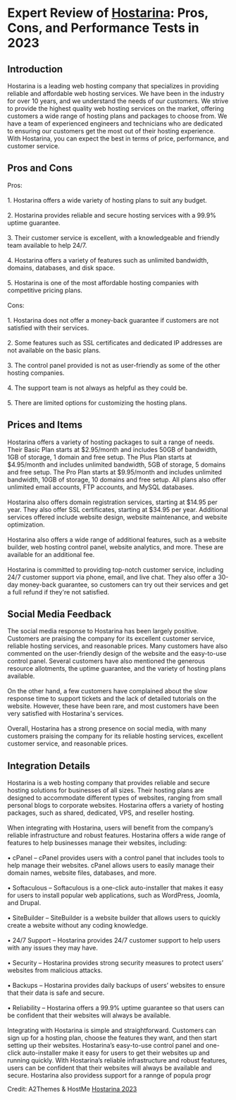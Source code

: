 <h1>Expert Review of <a href="https://a2themes.com/hostarina-reviews">Hostarina</a>: Pros, Cons, and Performance Tests in 2023</h1>
<h2>Introduction</h2>
Hostarina is a leading web hosting company that specializes in providing reliable and affordable web hosting services. We have been in the industry for over 10 years, and we understand the needs of our customers. We strive to provide the highest quality web hosting services on the market, offering customers a wide range of hosting plans and packages to choose from. We have a team of experienced engineers and technicians who are dedicated to ensuring our customers get the most out of their hosting experience. With Hostarina, you can expect the best in terms of price, performance, and customer service.
<h2>Pros and Cons</h2>
Pros:<br><br>1. Hostarina offers a wide variety of hosting plans to suit any budget.<br><br>2. Hostarina provides reliable and secure hosting services with a 99.9% uptime guarantee.<br><br>3. Their customer service is excellent, with a knowledgeable and friendly team available to help 24/7.<br><br>4. Hostarina offers a variety of features such as unlimited bandwidth, domains, databases, and disk space.<br><br>5. Hostarina is one of the most affordable hosting companies with competitive pricing plans.<br><br>Cons:<br><br>1. Hostarina does not offer a money-back guarantee if customers are not satisfied with their services.<br><br>2. Some features such as SSL certificates and dedicated IP addresses are not available on the basic plans.<br><br>3. The control panel provided is not as user-friendly as some of the other hosting companies.<br><br>4. The support team is not always as helpful as they could be.<br><br>5. There are limited options for customizing the hosting plans.
<h2>Prices and Items</h2>
Hostarina offers a variety of hosting packages to suit a range of needs. Their Basic Plan starts at $2.95/month and includes 50GB of bandwidth, 1GB of storage, 1 domain and free setup. The Plus Plan starts at $4.95/month and includes unlimited bandwidth, 5GB of storage, 5 domains and free setup. The Pro Plan starts at $9.95/month and includes unlimited bandwidth, 10GB of storage, 10 domains and free setup. All plans also offer unlimited email accounts, FTP accounts, and MySQL databases.<br><br>Hostarina also offers domain registration services, starting at $14.95 per year. They also offer SSL certificates, starting at $34.95 per year. Additional services offered include website design, website maintenance, and website optimization.<br><br>Hostarina also offers a wide range of additional features, such as a website builder, web hosting control panel, website analytics, and more. These are available for an additional fee.<br><br>Hostarina is committed to providing top-notch customer service, including 24/7 customer support via phone, email, and live chat. They also offer a 30-day money-back guarantee, so customers can try out their services and get a full refund if they're not satisfied.
<h2>Social Media Feedback</h2>
The social media response to Hostarina has been largely positive. Customers are praising the company for its excellent customer service, reliable hosting services, and reasonable prices. Many customers have also commented on the user-friendly design of the website and the easy-to-use control panel. Several customers have also mentioned the generous resource allotments, the uptime guarantee, and the variety of hosting plans available.<br><br>On the other hand, a few customers have complained about the slow response time to support tickets and the lack of detailed tutorials on the website. However, these have been rare, and most customers have been very satisfied with Hostarina's services.<br><br>Overall, Hostarina has a strong presence on social media, with many customers praising the company for its reliable hosting services, excellent customer service, and reasonable prices.
<h2>Integration Details</h2>
Hostarina is a web hosting company that provides reliable and secure hosting solutions for businesses of all sizes. Their hosting plans are designed to accommodate different types of websites, ranging from small personal blogs to corporate websites. Hostarina offers a variety of hosting packages, such as shared, dedicated, VPS, and reseller hosting.<br><br>When integrating with Hostarina, users will benefit from the company’s reliable infrastructure and robust features. Hostarina offers a wide range of features to help businesses manage their websites, including:<br><br>• cPanel – cPanel provides users with a control panel that includes tools to help manage their websites. cPanel allows users to easily manage their domain names, website files, databases, and more.<br><br>• Softaculous – Softaculous is a one-click auto-installer that makes it easy for users to install popular web applications, such as WordPress, Joomla, and Drupal.<br><br>• SiteBuilder – SiteBuilder is a website builder that allows users to quickly create a website without any coding knowledge.<br><br>• 24/7 Support – Hostarina provides 24/7 customer support to help users with any issues they may have.<br><br>• Security – Hostarina provides strong security measures to protect users’ websites from malicious attacks.<br><br>• Backups – Hostarina provides daily backups of users’ websites to ensure that their data is safe and secure.<br><br>• Reliability – Hostarina offers a 99.9% uptime guarantee so that users can be confident that their websites will always be available.<br><br>Integrating with Hostarina is simple and straightforward. Customers can sign up for a hosting plan, choose the features they want, and then start setting up their websites. Hostarina’s easy-to-use control panel and one-click auto-installer make it easy for users to get their websites up and running quickly. With Hostarina’s reliable infrastructure and robust features, users can be confident that their websites will always be available and secure. Hostarina also providess support for a rannge of popula progr
<p>Credit: A2Themes & HostMe <a href="https://a2themes.com/hostarina-reviews">Hostarina 2023</a></p>